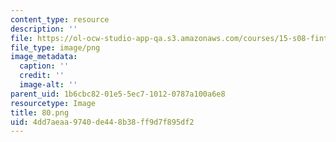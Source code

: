 ```yaml
---
content_type: resource
description: ''
file: https://ol-ocw-studio-app-qa.s3.amazonaws.com/courses/15-s08-fintech-shaping-the-financial-world-spring-2020/4dd7aeaa9740de448b38ff9d7f895df2_80.png
file_type: image/png
image_metadata:
  caption: ''
  credit: ''
  image-alt: ''
parent_uid: 1b6cbc82-01e5-5ec7-1012-0787a100a6e8
resourcetype: Image
title: 80.png
uid: 4dd7aeaa-9740-de44-8b38-ff9d7f895df2
---
```

